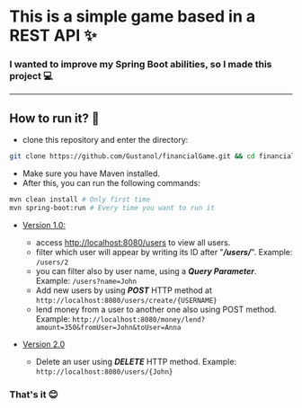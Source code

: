 # This is a simple game based in a REST API ✨

### I wanted to improve my Spring Boot abilities, so I made this project 💻

---

## How to run it? 🤔

- clone this repository and enter the directory:

```bash
git clone https://github.com/Gustanol/financialGame.git && cd financialGame
```

- Make sure you have Maven installed.
- After this, you can run the following commands:

```bash
mvn clean install # Only first time
mvn spring-boot:run # Every time you want to run it
```

- [Version 1.0:](https://github.com/Gustanol/financialGame/tree/v1.0)
  - access [http://localhost:8080/users](http://localhost:8080/users) to view all users.
  - filter which user will appear by writing its ID after "***/users/***". Example: `/users/2`
  - you can filter also by user name, using a ***Query Parameter***. Example: `/users?name=John`
  - Add new users by using ***POST*** HTTP method at `http://localhost:8080/users/create/{USERNAME}`
  - lend money from a user to another one also using POST method. Example: `http://localhost:8080/money/lend?amount=350&fromUser=John&toUser=Anna`

- [Version 2.0](https://github.com/Gustanol/financialGame/tree/v2.0)
  - Delete an user using ***DELETE*** HTTP method. Example: `http://localhost:8080/users/{John}`

### That's it 😊
